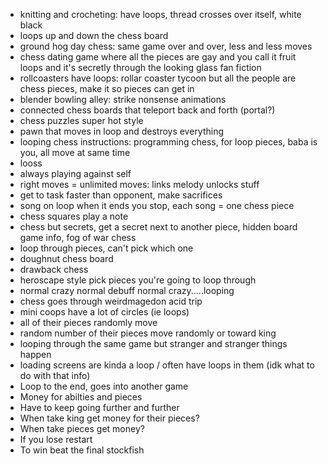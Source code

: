 - knitting and crocheting: have loops, thread crosses over itself, white black
- loops up and down the chess board
- ground hog day chess: same game over and over, less and less moves
- chess dating game where all the pieces are gay and you call it fruit loops and it's secretly through the looking glass fan fiction
- rollcoasters have loops: rollar coaster tycoon but all the people are chess pieces, make it so pieces can get in
- blender bowling alley: strike nonsense animations
- connected chess boards that teleport back and forth (portal?)
- chess puzzles super hot style
- pawn that moves in loop and destroys everything
- looping chess instructions: programming chess, for loop pieces, baba is you, all move at same time
- looss
- always playing against self
- right moves = unlimited moves: links melody unlocks stuff
- get to task faster than opponent, make sacrifices
- song on loop when it ends you stop, each song = one chess piece
- chess squares play a note
- chess but secrets, get a secret next to another piece, hidden board game info, fog of war chess
- loop through pieces, can't pick which one
- doughnut chess board
- drawback chess
- heroscape style pick pieces you're going to loop through
- normal crazy normal debuff normal crazy.....looping
- chess goes through weirdmagedon acid trip
- mini coops have a lot of circles (ie loops)
- all of their pieces randomly move
- random number of their pieces move randomly or toward king
- looping through the same game but stranger and stranger things happen
- loading screens are kinda a loop / often have loops in them (idk what to do with that info)
- Loop to the end, goes into another game
- Money for abilties and pieces
- Have to keep going further and further
- When take king get money for their pieces?
- When take pieces get money?
- If you lose restart
- To win beat the final stockfish